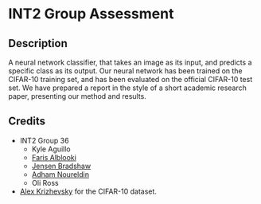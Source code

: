 # INT2 Group Assessment

## Description
A neural network classifier, that takes an image as its input, and predicts a specific class as its output. Our neural network has been trained on the CIFAR-10 training set, and has been evaluated on the official CIFAR-10 test set. We have prepared a report in the style of a short academic research paper, presenting our method and results.

## Credits
- INT2 Group 36
  - Kyle Aguillo
  - [Faris Alblooki](https://github.com/parisyup)
  - [Jensen Bradshaw](https://github.com/Jensen6842)
  - [Adham Noureldin](https://github.com/Adham125)
  - Oli Ross
- [Alex Krizhevsky](https://www.cs.toronto.edu/~kriz/index.html) for the CIFAR-10 dataset.
